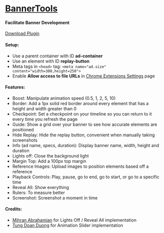 # [BannerTools](https://chrome.google.com/webstore/detail/bannertools/coadikkjopidjmjbkhnipibbonohffma)
#### Facilitate Banner Development
[Download Plugin](https://chrome.google.com/webstore/detail/bannertools/coadikkjopidjmjbkhnipibbonohffma)

#### Setup:
* Use a parent container with ID **ad-container**
* Use an element with ID **replay-button**
* Meta tags in `<head>` tag:
`<meta name="ad.size" content="width=300,height=250">`
* Enable **Allow access to file URLs** in [Chrome Extensions Settings](chrome://extensions/) page

#### Features:
- Boost:
  Manipulate animation speed (0.5, 1, 2, 5, 10)
- Border:
  Add a 1px solid red border around every element that has a height and width greater than 0
- Checkpoint:
  Set a checkpoint on your timeline so you can return to it every time you refresh the page
- Guide:
  Show a grid over your banner to see how accurate elements are positioned
- Hide Replay:
  Hide the replay button, convenient when manually taking screenshots
- Info (ad name, specs, duration):
  Display banner name, width, height and duration
- Lights off:
  Close the background light
- Margin Top:
  Add a 100px top margin
- Reference Images:
  Upload images to position elements based off a reference
- Playback Controls:
  Play, pause, go to end, go to start, or go to a specific time
- Reveal All:
  Show everything
- Rulers:
  To measure better
- Screenshot:
  Screenshot a moment in time

#### Credits:
- [Mihran Abrahamian](https://github.com/abrahamian) for Lights Off / Reveal All implementation
- [Tung Doan Duong](https://github.com/TungDoanDuong) for Animation Slider implementation